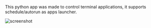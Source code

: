 This python app was made to control terminal applications, it supports schedule/autorun as apps launcher.

![screenshot](https://github.com/user-attachments/assets/d0e841b6-12c5-4a1a-b27d-583b8f671407)
